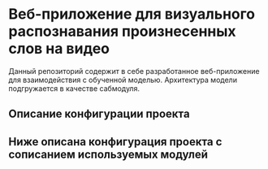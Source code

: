# Веб-приложение для визуального распознавания произнесенных слов на видео

Данный репозиторий содержит в себе разработанное веб-приложение для взаимодействия с обученной моделью. Архитектура модели подгружается в качестве сабмодуля. 

## Описание конфигурации проекта

Ниже описана конфигурация проекта с сописанием используемых модулей
- 
